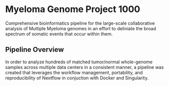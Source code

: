 # Myeloma Genome Project 1000
Comprehensive bioinformatics pipeline for the large-scale collaborative analysis of Multiple Myeloma genomes in an effort to deliniate the broad spectrum of somatic events that occur within them.

## Pipeline Overview
In order to analyze hundreds of matched tumor/normal whole-genome samples across multiple data centers in a consistent manner, a pipeline was created that leverages the workflow management, portability, and reproducibility of Nextflow in conjuction with Docker and Singularity.
